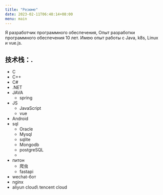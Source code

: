 ```yaml
---
title: "Резюме"
date: 2023-02-11T06:48:14+08:00
menu: main
---
```

Я разработчик программного обеспечения,
Опыт разработки программного обеспечения 10 лет.
Имею опыт работы с Java, k8s, Linux и vue.js.
## 技术栈：.
- C
- C++
- C#
- .NET
- JAVA
  - spring
- JS
  - JavaScript
  - vue
- Android
- sql
  - Oracle
  - Mysql
  - sqlite
  - Mongodb
  - postgreSQL
  -
- питон
  - 爬虫
  - fastapi
- wechat-бот
- nginx
- aliyun cloud\ tencent cloud


